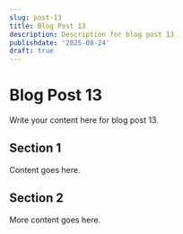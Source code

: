 ```yaml
---
slug: post-13
title: Blog Post 13
description: Description for blog post 13
publishdate: '2025-08-24'
draft: true
---
```

# Blog Post 13

Write your content here for blog post 13.

## Section 1

Content goes here.

## Section 2

More content goes here.
